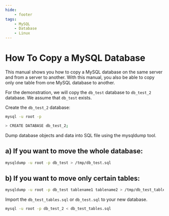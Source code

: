 ```yaml
---
hide:
    - footer
tags:
    - MySQL
    - Database
    - Linux
---
```

# How To Copy a MySQL Database

This manual shows you how to copy a MySQL database on the same server and from a server to another. With this manual, you also be able to copy only one table from one MySQL database to another.

For the demonstration, we will copy the `db_test` database to `db_test_2` database. We assume that `db_test` exists.

Create the `db_test_2` database:

``` bash
mysql -u root -p
```

``` bash
> CREATE DATABASE db_test_2;
```

Dump database objects and data into SQL file using the mysqldump tool.  

## a) If you want to move the whole database:

``` bash
mysqldump -u root -p db_test > /tmp/db_test.sql
```

## b) If you want to move only certain tables:

``` bash
mysqldump -u root -p db_test tablename1 tablename2 > /tmp/db_test_tables.sql
```

Import the `db_test_tables.sql` or `db_test.sql` to your new database.

``` bash
mysql -u root -p db_test_2 < db_test_tables.sql
```
